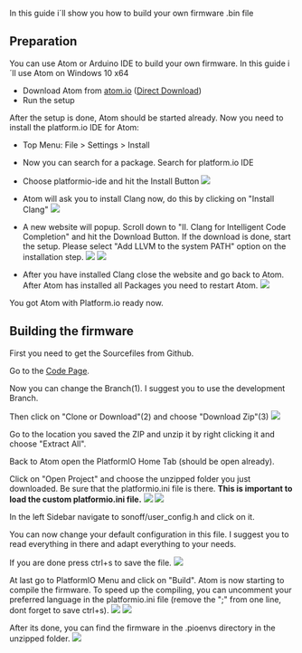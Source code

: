 In this guide i´ll show you how to build your own firmware .bin file

## Preparation
You can use Atom or Arduino IDE to build your own firmware. 
In this guide i´ll use Atom on Windows 10 x64

* Download Atom from [atom.io](https://atom.io/) ([Direct Download](https://atom.io/download/windows_x64))
* Run the setup

After the setup is done, Atom should be started already. Now you need to install the platform.io IDE for Atom:
* Top Menu: File > Settings > Install
* Now you can search for a package. Search for platform.io IDE
* Choose platformio-ide and hit the Install Button
![](https://raw.githubusercontent.com/reloxx13/reloxx13.github.io/master/media/tasmota-wiki-beginner-guide/1.jpg)

* Atom will ask you to install Clang now, do this by clicking on "Install Clang"
![](https://raw.githubusercontent.com/reloxx13/reloxx13.github.io/master/media/tasmota-wiki-beginner-guide/2.jpg)
* A new website will popup. Scroll down to "II. Clang for Intelligent Code Completion" and hit the Download Button.
If the download is done, start the setup. Please select "Add LLVM to the system PATH" option on the installation step.
![](https://raw.githubusercontent.com/reloxx13/reloxx13.github.io/master/media/tasmota-wiki-beginner-guide/3.jpg)
![](https://raw.githubusercontent.com/reloxx13/reloxx13.github.io/master/media/tasmota-wiki-beginner-guide/4.jpg)

* After you have installed Clang close the website and go back to Atom. After Atom has installed all Packages you need to restart Atom. 
![](https://raw.githubusercontent.com/reloxx13/reloxx13.github.io/master/media/tasmota-wiki-beginner-guide/5.jpg)

You got Atom with Platform.io ready now.


## Building the firmware
First you need to get the Sourcefiles from Github.

Go to the [Code Page](https://github.com/arendst/Sonoff-Tasmota/tree/development).

Now you can change the Branch(1). I suggest you to use the development Branch.

Then click on "Clone or Download"(2) and choose "Download Zip"(3)
![](https://raw.githubusercontent.com/reloxx13/reloxx13.github.io/master/media/tasmota-wiki-beginner-guide/6.jpg)

Go to the location you saved the ZIP and unzip it by right clicking it and choose "Extract All". 

Back to Atom open the PlatformIO Home Tab (should be open already).

Click on "Open Project" and choose the unzipped folder you just downloaded. Be sure that the platformio.ini file is there. **This is important to load the custom platformio.ini file.**
![](https://raw.githubusercontent.com/reloxx13/reloxx13.github.io/master/media/tasmota-wiki-beginner-guide/7.jpg)
![](https://raw.githubusercontent.com/reloxx13/reloxx13.github.io/master/media/tasmota-wiki-beginner-guide/8.jpg)


In the left Sidebar navigate to sonoff/user_config.h and click on it.

You can now change your default configuration in this file.
I suggest you to read everything in there and adapt everything to your needs.

If you are done press ctrl+s to save the file.
![](https://raw.githubusercontent.com/reloxx13/reloxx13.github.io/master/media/tasmota-wiki-beginner-guide/9.jpg)

At last go to PlatformIO Menu and click on "Build". Atom is now starting to compile the firmware.
To speed up the compiling, you can uncomment your preferred language in the platformio.ini file (remove the ";" from one line, dont forget to save ctrl+s).
![](https://raw.githubusercontent.com/reloxx13/reloxx13.github.io/master/media/tasmota-wiki-beginner-guide/10.jpg)
![](https://raw.githubusercontent.com/reloxx13/reloxx13.github.io/master/media/tasmota-wiki-beginner-guide/11.jpg)

After its done, you can find the firmware in the .pioenvs directory in the unzipped folder.
![](https://raw.githubusercontent.com/reloxx13/reloxx13.github.io/master/media/tasmota-wiki-beginner-guide/12.jpg)


